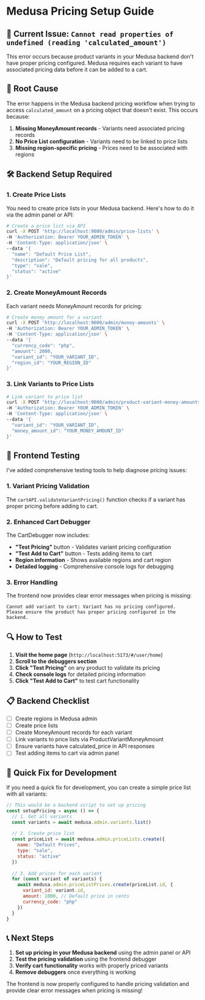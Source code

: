 # Medusa Pricing Setup Guide

## 🚨 **Current Issue: `Cannot read properties of undefined (reading 'calculated_amount')`**

This error occurs because product variants in your Medusa backend don't have proper pricing configured. Medusa requires each variant to have associated pricing data before it can be added to a cart.

## 🔧 **Root Cause**

The error happens in the Medusa backend pricing workflow when trying to access `calculated_amount` on a pricing object that doesn't exist. This occurs because:

1. **Missing MoneyAmount records** - Variants need associated pricing records
2. **No Price List configuration** - Variants need to be linked to price lists
3. **Missing region-specific pricing** - Prices need to be associated with regions

## 🛠️ **Backend Setup Required**

### 1. **Create Price Lists**

You need to create price lists in your Medusa backend. Here's how to do it via the admin panel or API:

```bash
# Create a price list via API
curl -X POST 'http://localhost:9000/admin/price-lists' \
-H 'Authorization: Bearer YOUR_ADMIN_TOKEN' \
-H 'Content-Type: application/json' \
--data '{
  "name": "Default Price List",
  "description": "Default pricing for all products",
  "type": "sale",
  "status": "active"
}'
```

### 2. **Create MoneyAmount Records**

Each variant needs MoneyAmount records for pricing:

```bash
# Create money amount for a variant
curl -X POST 'http://localhost:9000/admin/money-amounts' \
-H 'Authorization: Bearer YOUR_ADMIN_TOKEN' \
-H 'Content-Type: application/json' \
--data '{
  "currency_code": "php",
  "amount": 2000,
  "variant_id": "YOUR_VARIANT_ID",
  "region_id": "YOUR_REGION_ID"
}'
```

### 3. **Link Variants to Price Lists**

```bash
# Link variant to price list
curl -X POST 'http://localhost:9000/admin/product-variant-money-amounts' \
-H 'Authorization: Bearer YOUR_ADMIN_TOKEN' \
-H 'Content-Type: application/json' \
--data '{
  "variant_id": "YOUR_VARIANT_ID",
  "money_amount_id": "YOUR_MONEY_AMOUNT_ID"
}'
```

## 🧪 **Frontend Testing**

I've added comprehensive testing tools to help diagnose pricing issues:

### 1. **Variant Pricing Validation**

The `cartAPI.validateVariantPricing()` function checks if a variant has proper pricing before adding to cart.

### 2. **Enhanced Cart Debugger**

The CartDebugger now includes:
- **"Test Pricing"** button - Validates variant pricing configuration
- **"Test Add to Cart"** button - Tests adding items to cart
- **Region information** - Shows available regions and cart region
- **Detailed logging** - Comprehensive console logs for debugging

### 3. **Error Handling**

The frontend now provides clear error messages when pricing is missing:

```
Cannot add variant to cart: Variant has no pricing configured. 
Please ensure the product has proper pricing configured in the backend.
```

## 🔍 **How to Test**

1. **Visit the home page** (`http://localhost:5173/#/user/home`)
2. **Scroll to the debuggers section**
3. **Click "Test Pricing"** on any product to validate its pricing
4. **Check console logs** for detailed pricing information
5. **Click "Test Add to Cart"** to test cart functionality

## 📋 **Backend Checklist**

- [ ] Create regions in Medusa admin
- [ ] Create price lists
- [ ] Create MoneyAmount records for each variant
- [ ] Link variants to price lists via ProductVariantMoneyAmount
- [ ] Ensure variants have calculated_price in API responses
- [ ] Test adding items to cart via admin panel

## 🚀 **Quick Fix for Development**

If you need a quick fix for development, you can create a simple price list with all variants:

```javascript
// This would be a backend script to set up pricing
const setupPricing = async () => {
  // 1. Get all variants
  const variants = await medusa.admin.variants.list()
  
  // 2. Create price list
  const priceList = await medusa.admin.priceLists.create({
    name: "Default Prices",
    type: "sale",
    status: "active"
  })
  
  // 3. Add prices for each variant
  for (const variant of variants) {
    await medusa.admin.priceListPrices.create(priceList.id, {
      variant_id: variant.id,
      amount: 1000, // Default price in cents
      currency_code: "php"
    })
  }
}
```

## 📞 **Next Steps**

1. **Set up pricing in your Medusa backend** using the admin panel or API
2. **Test the pricing validation** using the frontend debugger
3. **Verify cart functionality** works with properly priced variants
4. **Remove debuggers** once everything is working

The frontend is now properly configured to handle pricing validation and provide clear error messages when pricing is missing!
